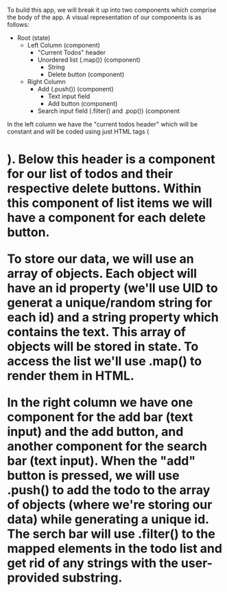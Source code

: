 
To build this app, we will break it up into two components which comprise the body of the app. A visual representation of our components is as follows:

- Root (state)
    - Left Column (component)
        - "Current Todos" header
        - Unordered list (.map()) (component)
            - String
            - Delete button (component)
    - Right Column
        - Add (.push()) (component)
            - Text input field
            - Add button (component)
        - Search input field (.filter() and .pop()) (component

In the left column we have the "current todos header" which will be constant and will be coded using just HTML tags (<h1>). Below this header is a component for our list of todos and their respective delete buttons. Within this component of list items we will have a component for each delete button.

To store our data, we will use an array of objects. Each object will have an id property (we'll use UID to generat a unique/random string for each id) and a string property which contains the text. This array of objects will be stored in state. To access the list we'll use .map() to render them in HTML.

In the right column we have one component for the add bar (text input) and the add button, and another component for the search bar (text input). When the "add" button is pressed, we will use .push() to add the todo to the array of objects (where we're storing our data) while generating a unique id. The serch bar will use .filter() to the mapped elements in the todo list and get rid of any strings with the user-provided substring.




